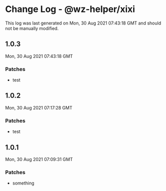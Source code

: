 # Change Log - @wz-helper/xixi

This log was last generated on Mon, 30 Aug 2021 07:43:18 GMT and should not be manually modified.

## 1.0.3
Mon, 30 Aug 2021 07:43:18 GMT

### Patches

- test

## 1.0.2
Mon, 30 Aug 2021 07:17:28 GMT

### Patches

- test

## 1.0.1
Mon, 30 Aug 2021 07:09:31 GMT

### Patches

- something

